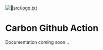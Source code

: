 [{ "filename": "src/logo.txt" }]: 🎨
<a href="https://github.com/Cox65/carbon-markdown-action/blob/36/merge/src/logo.txt" target="_blank">![🎨src/logo.txt](https://github.com/Cox65/carbon-markdown-action/raw/36/merge/carbon/qUHfGS1KQbVYG3AH5EugXU/logo.txt.png)</a>

# Carbon Github Action

Documentation coming soon...
